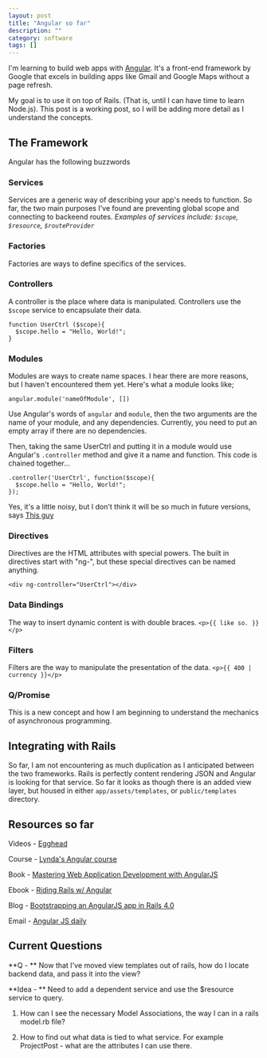 ```yaml
---
layout: post
title: "Angular so far"
description: ""
category: software
tags: []
---
```


I'm learning to build web apps with [Angular](http://angularjs.org/). It's a front-end framework by Google that excels in building apps like Gmail and Google Maps without a page refresh.

My goal is to use it on top of Rails. (That is, until I can have time to learn Node.js). This post is a working post, so I will be adding more detail as I understand the concepts.

## The Framework
Angular has the following buzzwords

### Services
Services are a generic way of describing your app's needs to function. So far, the two main purposes I've found are preventing global scope and connecting to backeend routes.
_Examples of services include: `$scope`, `$resource`, `$routeProvider`_

### Factories
Factories are ways to define specifics of the services.

### Controllers
A controller is the place where data is manipulated. Controllers use the `$scope` service to encapsulate their data.

    function UserCtrl ($scope){
      $scope.hello = "Hello, World!";
    }


### Modules
Modules are ways to create name spaces. I hear there are more reasons, but I haven't encountered them yet. Here's what a module looks like;

    angular.module('nameOfModule', [])

Use Angular's words of `angular` and `module`, then the two arguments are the name of your module, and any dependencies. Currently, you need to put an empty array if there are no dependencies.

Then, taking the same UserCtrl and putting it in a module would use Angular's `.controller` method and give it a name and function. This code is chained together...

    .controller('UserCtrl', function($scope){
      $scope.hello = "Hello, World!";
    });

Yes, it's a little noisy, but I don't think it will be so much in future versions, says [This guy](https://docs.google.com/presentation/d/1Gv-dvU-yy6WY7SiNJ9QRo9XayPS6N2jtgWezdRpoI04/edit#slide=id.g108668b30_040)

### Directives

Directives are the HTML attributes with special powers. The built in directives start with "ng-", but these special directives can be named anything.

    <div ng-controller="UserCtrl"></div>

### Data Bindings

The way to insert dynamic content is with double braces. `<p>{{ like so. }}</p>`

### Filters
Filters are the way to manipulate the presentation of the data. `<p>{{ 400 | currency }}</p>`

### Q/Promise
This is a new concept and how I am beginning to understand the mechanics of asynchronous programming.

## Integrating with Rails
So far, I am not encountering as much duplication as I anticipated between the two frameworks. Rails is perfectly content rendering JSON and Angular is looking for that service. So far it looks as though there is an added view layer, but housed in either `app/assets/templates`, or `public/templates` directory.


## Resources so far

Videos - [Egghead](https://egghead.io/)

Course - [Lynda's Angular course](http://www.lynda.com/course20/AngularJS-tutorials/Up-Running-AngularJS/133318-2.html)

Book - [Mastering Web Application Development with AngularJS](http://www.packtpub.com/angularjs-web-application-development/book)

Ebook - [Riding Rails w/ Angular](http://www.fullstack.io/edu/angular/rails/)

Blog - [Bootstrapping an AngularJS app in Rails 4.0](http://asanderson.org/posts/2013/06/03/bootstrapping-angular-rails-part-1.html)

Email - [Angular JS daily](http://www.angularjsdaily.com/)


## Current Questions

**Q - ** Now that I've moved view templates out of rails, how do I locate backend data, and pass it into the view?

**Idea - ** Need to add a dependent service and use the $resource service to query.



1. How can I see the necessary Model Associations, the way I can in a rails model.rb file?

2. How to find out what data is tied to what service. For example ProjectPost - what are the attributes I can use there.



